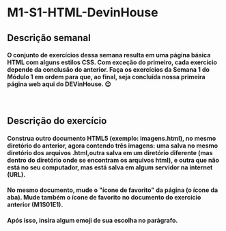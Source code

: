 # M1-S1-HTML-DevinHouse

## Descrição semanal

#### O conjunto de exercícios dessa semana resulta em uma página básica HTML com alguns estilos CSS. Com exceção do primeiro, cada exercício depende da conclusão do anterior. Faça os exercícios da Semana 1 do Módulo 1 em ordem para que, ao final, seja concluída nossa primeira página web aqui do DEVinHouse. 😉

<br>

## Descrição do exercício

#### Construa outro documento HTML5 (exemplo: imagens.html), no mesmo diretório do anterior, agora contendo três imagens: uma salva no mesmo diretório dos arquivos .html,outra salva em um diretório diferente (mas dentro do diretório onde se encontram os arquivos html), e outra que não está no seu computador, mas está salva em algum servidor na internet (URL).

#### No mesmo documento, mude o "ícone de favorito" da página (o ícone da aba). Mude também o ícone de favorito no documento do exercício anterior (M1S01E1).

#### Após isso, insira algum emoji de sua escolha no parágrafo.